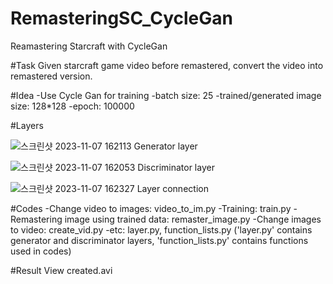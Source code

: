 # RemasteringSC_CycleGan
Reamastering Starcraft with CycleGan


#Task
Given starcraft game video before remastered, convert the video into remastered version.


#Idea
-Use Cycle Gan for training
-batch size: 25
-trained/generated image size: 128*128
-epoch: 100000

#Layers

![스크린샷 2023-11-07 162113](https://github.com/baesh/RemasteringSC_CycleGan/assets/18441461/88fa245c-64c7-43d3-a7f5-60b0ba05e2ac)
Generator layer

![스크린샷 2023-11-07 162053](https://github.com/baesh/RemasteringSC_CycleGan/assets/18441461/cae04440-136b-4974-80ba-a62dc6d4c090)
Discriminator layer

![스크린샷 2023-11-07 162327](https://github.com/baesh/RemasteringSC_CycleGan/assets/18441461/945fc9f2-48a0-4877-a7a2-d0770c12e864)
Layer connection


#Codes
-Change video to images: video_to_im.py
-Training: train.py
-Remastering image using trained data: remaster_image.py
-Change images to video: create_vid.py
-etc: layer.py, function_lists.py ('layer.py' contains generator and discriminator layers, 'function_lists.py' contains functions used in codes)


#Result
View created.avi




